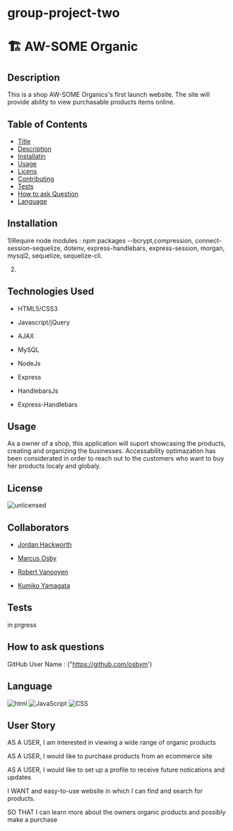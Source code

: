 # group-project-two
# 🏗️ AW-SOME Organic
## Description
    
This is a shop AW-SOME Organics's first launch website. The site will provide ability to view purchasable products items online. 

## Table of Contents

- [Title](#title)
- [Description](#description)
- [Installatin](#installation)
- [Usage](#usage)
- [Licens](#license)
- [Contributing](#contributing)
- [Tests](#tests)
- [How to ask Question](#Questions)
- [Language](#language)

## Installation
1)Require node modules : npm packages --bcrypt,compression, connect-session-sequelize, dotenv, express-handlebars, express-session, morgan, mysql2, sequelize, sequelize-cli.

2)

## Technologies Used

 - HTML5/CSS3

- Javascript/jQuery
 
- AJAX

- MySQL

- NodeJs

- Express

- HandlebarsJs

- Express-Handlebars
 


## Usage
As a owner of a shop, this application will suport showcasing the products, creating and organizing the businesses. Accessability optimazation has been considerated in order to reach out to the customers who want to buy her products localy and globaly.


## License
![unlicensed](https://img.shields.io/badge/license-%24%7Blicense%7D-green)


## Collaborators
 
- [Jordan Hackworth](https://hacatac.github.io/hacPORTFOLIO/)
 
- [Marcus Osby](https://osbym.github.io/module2-challenge-portfolio/) 
 
- [Robert Vanooyen](https://github.com/rvanooyen/pro-portfolio.git)

- [Kumiko Yamagata](https://kumiyam.github.io/My-Portfolio2/)

## Tests

in prgress


## How to ask questions
GitHub User Name :  ("https://github.com/osbym')




## Language

![html](https://img.shields.io/badge/language-html-yellow)
![JavaScript](https://img.shields.io/badge/language-JavaScript-green)
![CSS](https://img.shields.io/badge/language-CSS-red)

## User Story

AS A USER, I am interested in viewing a wide range of organic products

AS A USER, I would like to purchase products from an ecommerce site 

AS A USER, I would like to set up a profile to receive future notications and updates

I WANT and easy-to-use website in which I can find and search for products.

SO THAT I can learn more about the owners organic products and possibly make a purchase
